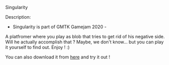 Singularity

Description:
- Singularity is part of GMTK Gamejam 2020 - 

A platfromer where you play as blob that tries to get rid of his negative side. Will he actually accomplish that ? Maybe, we don't know... but you can play it yourself to find out. Enjoy ! :)

You can also download it from [here](https://viniele.itch.io/singularity) and try it out !
